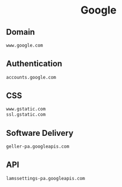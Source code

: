 


<h1 align="center">Google</h1>  


## Domain


```html
www.google.com
```  


## Authentication


```html
accounts.google.com
```  


## CSS


```html
www.gstatic.com
ssl.gstatic.com
```  


## Software Delivery


```html
geller-pa.googleapis.com
```  


## API


```html
lamssettings-pa.googleapis.com
```  

<br>
